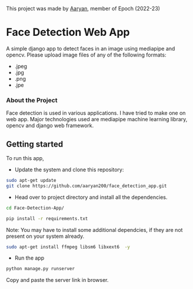 This project was made by [Aaryan](https://github.com/aaryan200), member of Epoch (2022-23)
# Face Detection Web App
A simple django app to detect faces in an image using mediapipe and opencv.
Please upload image files of any of the following formats:
* .jpeg
* .jpg
* .png
* .jpe
### About the Project
Face detection is used in various applications. I have tried to make one on web app.
Major technologies used are mediapipe machine learning library, opencv and django web framework.
## Getting started
To run this app,
* Update the system and clone this repository:
```bash
sudo apt-get update
git clone https://github.com/aaryan200/face_detection_app.git
```
* Head over to project directory and install all the dependencies.
```bash
cd Face-Detection-App/
```
```bash
pip install -r requirements.txt
```
Note: You may have to install some additional dependcies, if they are not present on your system already.
```bash
sudo apt-get install ffmpeg libsm6 libxext6  -y
```
* Run the app
```bash
python manage.py runserver
```
Copy and paste the server link in browser.

